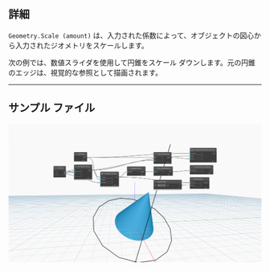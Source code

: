 ## 詳細
`Geometry.Scale (amount)` は、入力された係数によって、オブジェクトの図心から入力されたジオメトリをスケールします。

次の例では、数値スライダを使用して円錐をスケール ダウンします。元の円錐のエッジは、視覚的な参照として描画されます。

___
## サンプル ファイル

![Geometry.Scale (amount)](./Autodesk.DesignScript.Geometry.Geometry.Scale(geometry,%20amount)_img.jpg)
